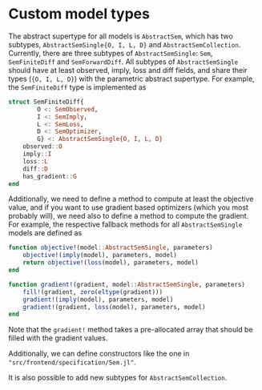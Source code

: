 # Custom model types

The abstract supertype for all models is `AbstractSem`, which has two subtypes, `AbstractSemSingle{O, I, L, D}` and `AbstractSemCollection`. Currently, there are three subtypes of `AbstractSemSingle`: `Sem`, `SemFiniteDiff` and `SemForwardDiff`. All subtypes of `AbstractSemSingle` should have at least observed, imply, loss and diff fields, and share their types (`{O, I, L, D}`) with the parametric abstract supertype. For example, the `SemFiniteDiff` type is implemented as

```julia
struct SemFiniteDiff{
        O <: SemObserved, 
        I <: SemImply, 
        L <: SemLoss, 
        D <: SemOptimizer, 
        G} <: AbstractSemSingle{O, I, L, D}
    observed::O
    imply::I
    loss::L
    diff::D
    has_gradient::G
end
```

Additionally, we need to define a method to compute at least the objective value, and if you want to use gradient based optimizers (which you most probably will), we need also to define a method to compute the gradient. For example, the respective fallback methods for all `AbstractSemSingle` models are defined as

```julia
function objective!(model::AbstractSemSingle, parameters)
    objective!(imply(model), parameters, model)
    return objective!(loss(model), parameters, model)
end

function gradient!(gradient, model::AbstractSemSingle, parameters)
    fill!(gradient, zero(eltype(gradient)))
    gradient!(imply(model), parameters, model)
    gradient!(gradient, loss(model), parameters, model)
end
```

Note that the `gradient!` method takes a pre-allocated array that should be filled with the gradient values.

Additionally, we can define constructors like the one in `"src/frontend/specification/Sem.jl"`.

It is also possible to add new subtypes for `AbstractSemCollection`.